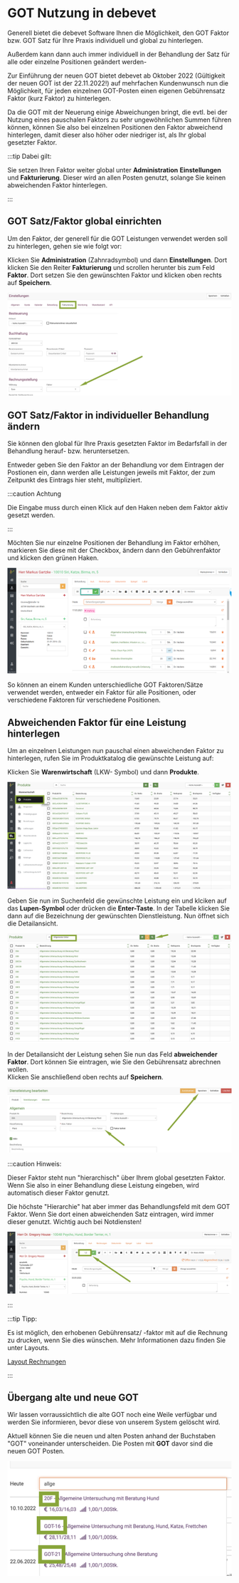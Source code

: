 # GOT Nutzung in debevet  

Generell bietet die debevet Software Ihnen die Möglichkeit, den GOT Faktor bzw. GOT Satz für Ihre Praxis individuell und global zu hinterlegen.

Außerdem kann dann auch immer individuell in der Behandlung der Satz für alle oder einzelne Positionen geändert werden-

Zur Einführung der neuen GOT bietet debevet ab Oktober 2022 (Gültigkeit der neuen GOT ist der 22.11.2022!) auf mehrfachen Kundenwunsch
nun die Möglichkeit, für jeden einzelnen GOT-Posten einen eigenen Gebührensatz Faktor (kurz Faktor) zu hinterlegen.

Da die GOT mit der Neuerung einige Abweichungen bringt, die evtl. bei der Nutzung eines pauschalen Faktors zu sehr ungewöhnlichen Summen führen können, können Sie
also bei einzelnen Positionen den Faktor abweichend hinterlegen, damit dieser also höher oder niedriger ist, als Ihr global gesetzter Faktor.

:::tip Dabei gilt: 

Sie setzen Ihren Faktor weiter global unter **Administration** **Einstellungen** und **Fakturierung**. 
Dieser wird an allen Posten genutzt, solange Sie keinen abweichenden Faktor hinterlegen.  

:::

## GOT Satz/Faktor global einrichten 

Um den Faktor, der generell für die GOT Leistungen verwendet werden soll zu hinterlegen, gehen sie wie folgt vor:  

Klicken Sie **Administration** (Zahnradsymbol) und dann **Einstellungen**. Dort klicken Sie den Reiter **Fakturierung** und scrollen 
herunter bis zum Feld **Faktor**. Dort setzen Sie den gewünschten Faktor und klicken oben rechts auf **Speichern**.

![](../../static/img/Rechnungen/got_satz_global.png)


## GOT Satz/Faktor in individueller Behandlung ändern 

Sie können den global für Ihre Praxis gesetzten Faktor im Bedarfsfall in der Behandlung herauf- bzw. heruntersetzen.

Entweder geben Sie den Faktor an der Behandlung vor dem Eintragen der Postionen ein, dann werden alle Leistungen jeweils mit Faktor,
der zum Zeitpunkt des Eintrags hier steht, multipliziert.

:::caution Achtung

Die Eingabe muss durch einen Klick auf den Haken neben dem Faktor aktiv gesetzt werden.

:::

Möchten Sie nur einzelne Positionen der Behandlung im Faktor erhöhen, markieren Sie diese mit der Checkbox, ändern dann den Gebührenfaktor und 
klicken den grünen Haken.


![](../../static/img/Patienten/faktor.png)

So können an einem Kunden unterschiedliche GOT Faktoren/Sätze verwendet werden, entweder ein Faktor für alle Positionen, oder verschiedene
Faktoren für verschiedene Positionen.  


## Abweichenden Faktor für eine Leistung hinterlegen

Um an einzelnen Leistungen nun pauschal einen abweichenden Faktor zu hinterlegen, rufen Sie im Produktkatalog die gewünschte Leistung auf:

Klicken Sie **Warenwirtschaft** (LKW- Symbol) und dann **Produkte**. 

![](../../static/img/Rechnungen/Gotsatz1.png)  

Geben Sie nun im Suchenfeld die gewünschte Leistung ein und klciken auf das **Lupen-Symbol** oder drücken die **Enter-Taste**.
In der Tabelle klicken Sie dann auf die Bezeichnung der gewünschten Dienstleistung. Nun öffnet sich die Detailansicht.

![](../../static/img/Rechnungen/GOTsatz2.png)  

In der Detailansicht der Leistung sehen Sie nun das Feld **abweichender Faktor**. Dort können Sie eintragen, wie Sie den Gebührensatz abrechnen wollen.  
Klicken Sie anschließend oben rechts auf **Speichern**.

![](../../static/img/Rechnungen/GOTsatz3.png) 

:::caution Hinweis:  

Dieser Faktor steht nun "hierarchisch" über Ihrem global gesetzten Faktor. Wenn Sie also in einer Behandlung diese Leistung 
eingeben, wird automatisch dieser Faktor genutzt. 

Die höchste "Hierarchie" hat aber immer das Behandlungsfeld mit dem GOT Faktor. Wenn Sie dort einen abweichenden Satz eintragen, wird 
immer dieser genutzt. Wichtig auch bei Notdiensten!  

![](../../static/img/Rechnungen/GOTsatz5.png)  

:::  


:::tip Tipp:

Es ist möglich, den erhobenen Gebührensatz/ -faktor mit auf die Rechnung zu drucken, wenn Sie dies wünschen. Mehr Informationen dazu
finden Sie unter Layouts.  

[Layout Rechnungen](https://handbuch.debevet.de/docs/Administration/Layouts#rechnungen-layout)   

:::

## Übergang alte und neue GOT

Wir lassen vorraussichtlich die alte GOT noch eine Weile verfügbar und werden Sie informieren, bevor diese von unserem System gelöscht wird.

Aktuell können Sie die neuen und alten Posten anhand der Buchstaben "GOT" voneinander unterscheiden. Die Posten mit **GOT** davor sind die neuen GOT Posten.

![](../../static/img/Admin/neu_alte_GOT.png)
